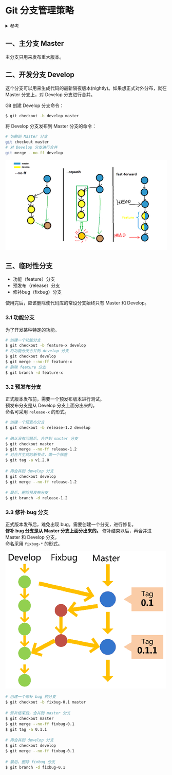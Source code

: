 # Git 分支管理策略

<details>
<summary>参考</summary>

- [git flow | github](https://github.com/nvie/gitflow/tree/develop)  
- [A successful Git branching model](https://nvie.com/posts/a-successful-git-branching-model/)  
- [Git 分支管理策略 | 阮一峰](http://www.ruanyifeng.com/blog/2012/07/git.html)  
- [Git 在团队中的最佳实践--如何正确使用 Git Flow](https://www.cnblogs.com/cnblogsfans/p/5075073.html)

</details>

## 一、主分支 Master

主分支只用来发布重大版本。  

## 二、开发分支 Develop

这个分支可以用来生成代码的最新隔夜版本(nightly)。如果想正式对外分布，就在 Master 分支上，对 Develop 分支进行合并。  

Git 创建 Develop 分支命令：  
```sh
$ git checkout -b develop master
```
将 Develop 分支发布到 Master 分支的命令：  
```sh
# 切换到 Master 分支
git checkout master
# 对 Develop 分支进行合并
git merge --no-ff develop
```

![git-merge.png](https://raw.githubusercontent.com/nonelittlesong/resources/master/images/gitlab/git-merge.png)  


## 三、临时性分支

- 功能（feature）分支  
- 预发布（release）分支  
- 修补bug（fixbug）分支  

使用完后，应该删除使代码库的常设分支始终只有 Master 和 Develop。  

### 3.1 功能分支

为了开发某种特定的功能。  

```sh
# 创建一个功能分支
$ git checkout -b feature-x develop
# 将功能分支合并到 develop 分支
$ git checkout develop
$ git merge --no-ff feature-x
# 删除 feature 分支
$ git branch -d feature-x
```

### 3.2 预发布分支
正式版本发布前，需要一个预发布版本进行测试。  
预发布分支是从 Develop 分支上面分出来的。  
命名可采用 `release-x` 的形式。  

```sh
# 创建一个预发布分支
$ git checkout -b release-1.2 develop

# 确认没有问题后，合并到 master 分支
$ git checkout master
$ git merge --no-ff release-1.2
# 对合并生成的新节点，做一个标签
$ git tag -a v1.2.0

# 再合并到 develop 分支
$ git checkout develop
$ git merge --no-ff release-1.2

# 最后，删除预发布分支
$ git branch -d release-1.2
```

### 3.3 修补 bug 分支
正式版本发布后，难免出现 bug。需要创建一个分支，进行修复。  
**修补 bug 分支是从 Master 分支上面分出来的。** 修补结束以后，再合并进 Master 和 Develop 分支。  
命名采用 `fixbug-*` 的形式。  

![fix-bug-flow](https://github.com/nonelittlesong/resources/blob/master/images/gitlab/git-fix-bug.png)  


```sh
# 创建一个修补 bug 的分支
$ git checkout -b fixbug-0.1 master

# 修补结束后，合并到 master 分支
$ git checkout master
$ git merge --no-ff fixbug-0.1
$ git tag -a 0.1.1

# 再合并到 develop 分支
$ git checkout develop
$ git merge --no-ff fixbug-0.1

# 最后，删除 fixbug 分支
$ git branch -d fixbug-0.1
```

